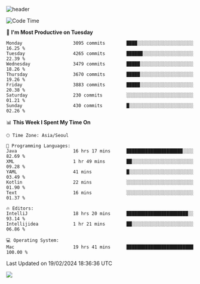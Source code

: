 ![header](https://capsule-render.vercel.app/api?type=Egg&color=timeAuto&height=300&section=header&text=PoPo&fontSize=90&animation=fadeIn)

  <!--START_SECTION:waka-->
![Code Time](http://img.shields.io/badge/Code%20Time-1%2C489%20hrs%2026%20mins-blue)

📅 **I'm Most Productive on Tuesday** 

```text
Monday                   3095 commits        ████░░░░░░░░░░░░░░░░░░░░░   16.25 % 
Tuesday                  4265 commits        ██████░░░░░░░░░░░░░░░░░░░   22.39 % 
Wednesday                3479 commits        █████░░░░░░░░░░░░░░░░░░░░   18.26 % 
Thursday                 3670 commits        █████░░░░░░░░░░░░░░░░░░░░   19.26 % 
Friday                   3883 commits        █████░░░░░░░░░░░░░░░░░░░░   20.38 % 
Saturday                 230 commits         ░░░░░░░░░░░░░░░░░░░░░░░░░   01.21 % 
Sunday                   430 commits         █░░░░░░░░░░░░░░░░░░░░░░░░   02.26 % 
```


📊 **This Week I Spent My Time On** 

```text
🕑︎ Time Zone: Asia/Seoul

💬 Programming Languages: 
Java                     16 hrs 17 mins      █████████████████████░░░░   82.69 % 
XML                      1 hr 49 mins        ██░░░░░░░░░░░░░░░░░░░░░░░   09.28 % 
YAML                     41 mins             █░░░░░░░░░░░░░░░░░░░░░░░░   03.49 % 
Kotlin                   22 mins             ░░░░░░░░░░░░░░░░░░░░░░░░░   01.90 % 
Text                     16 mins             ░░░░░░░░░░░░░░░░░░░░░░░░░   01.37 % 

🔥 Editors: 
IntelliJ                 18 hrs 20 mins      ███████████████████████░░   93.14 % 
Intellijidea             1 hr 21 mins        ██░░░░░░░░░░░░░░░░░░░░░░░   06.86 % 

💻 Operating System: 
Mac                      19 hrs 41 mins      █████████████████████████   100.00 % 
```


 Last Updated on 19/02/2024 18:36:36 UTC
<!--END_SECTION:waka-->



<img src="https://capsule-render.vercel.app/api?type=Egg&color=timeAuto&height=300&section=footer&text=PoPo&fontSize=90&animation=fadeIn&reversal=true" />
